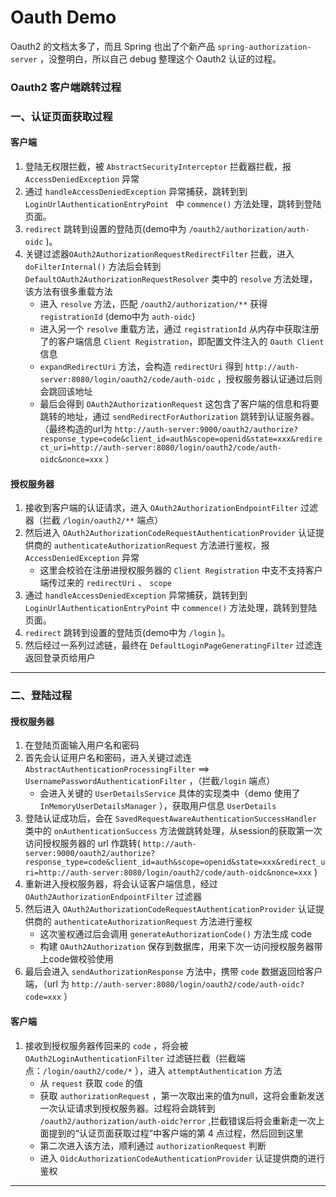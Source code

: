 # Oauth Demo

Oauth2 的文档太多了，而且 Spring 也出了个新产品 `spring-authorization-server` ，没整明白，所以自己 debug 整理这个 Oauth2 认证的过程。

### Oauth2 客户端跳转过程

### 一、认证页面获取过程

#### 客户端

1. 登陆无权限拦截，被 `AbstractSecurityInterceptor` 拦截器拦截，报 `AccessDeniedException` 异常
2. 通过 `handleAccessDeniedException` 异常捕获，跳转到到 `LoginUrlAuthenticationEntryPoint ` 中 `commence()` 方法处理，跳转到登陆页面。
3. `redirect` 跳转到设置的登陆页(demo中为 `/oauth2/authorization/auth-oidc` )。
4. 关键过滤器`OAuth2AuthorizationRequestRedirectFilter` 拦截，进入 `doFilterInternal()` 方法后会转到 `DefaultOAuth2AuthorizationRequestResolver` 类中的 `resolve` 方法处理，该方法有很多重载方法
   - 进入 `resolve` 方法，匹配 `/oauth2/authorization/**` 获得 `registrationId` (demo中为 `auth-oidc`)
   - 进入另一个 `resolve` 重载方法，通过 `registrationId` 从内存中获取注册了的客户端信息 `Client Registration`，即配置文件注入的 `Oauth Client` 信息
   - `expandRedirectUri` 方法，会构造 `redirectUri` 得到 `http://auth-server:8080/login/oauth2/code/auth-oidc` ，授权服务器认证通过后则会跳回该地址
   - 最后会得到 `OAuth2AuthorizationRequest` 这包含了客户端的信息和将要跳转的地址，通过 `sendRedirectForAuthorization` 跳转到认证服务器。（最终构造的url为 `http://auth-server:9000/oauth2/authorize?response_type=code&client_id=auth&scope=openid&state=xxx&redirect_uri=http://auth-server:8080/login/oauth2/code/auth-oidc&nonce=xxx` ）

#### 授权服务器

1. 接收到客户端的认证请求，进入 `OAuth2AuthorizationEndpointFilter` 过滤器（拦截 `/login/oauth2/**` 端点）
2. 然后进入 `OAuth2AuthorizationCodeRequestAuthenticationProvider` 认证提供商的 `authenticateAuthorizationRequest` 方法进行鉴权，报 `AccessDeniedException` 异常
   - 这里会校验在注册进授权服务器的 `Client Registration` 中支不支持客户端传过来的 `redirectUri` 、 `scope`
3. 通过 `handleAccessDeniedException` 异常捕获，跳转到到 `LoginUrlAuthenticationEntryPoint` 中 `commence()` 方法处理，跳转到登陆页面。
6. `redirect` 跳转到设置的登陆页(demo中为 `/login` )。
7. 然后经过一系列过滤链，最终在 `DefaultLoginPageGeneratingFilter` 过滤连返回登录页给用户

***

### 二、登陆过程

#### 授权服务器

1. 在登陆页面输入用户名和密码
2. 首先会认证用户名和密码，进入关键过滤连 `AbstractAuthenticationProcessingFilter` ==> `UsernamePasswordAuthenticationFilter` ，（拦截`/login` 端点）
   - 会进入关键的 `UserDetailsService` 具体的实现类中（demo 使用了 `InMemoryUserDetailsManager` ），获取用户信息 `UserDetails`
3. 登陆认证成功后，会在 `SavedRequestAwareAuthenticationSuccessHandler` 类中的 `onAuthenticationSuccess` 方法做跳转处理，从session的获取第一次访问授权服务器的 url 作跳转( `http://auth-server:9000/oauth2/authorize?response_type=code&client_id=auth&scope=openid&state=xxx&redirect_uri=http://auth-server:8080/login/oauth2/code/auth-oidc&nonce=xxx` )
4. 重新进入授权服务器，将会认证客户端信息，经过 `OAuth2AuthorizationEndpointFilter` 过滤器
5. 然后进入 `OAuth2AuthorizationCodeRequestAuthenticationProvider` 认证提供商的 `authenticateAuthorizationRequest` 方法进行鉴权
   - 这次鉴权通过后会调用 `generateAuthorizationCode()` 方法生成 code
   - 构建 `OAuth2Authorization` 保存到数据库，用来下次一访问授权服务器带上code做校验使用
6. 最后会进入 `sendAuthorizationResponse` 方法中，携带 `code` 数据返回给客户端，（url 为 `http://auth-server:8080/login/oauth2/code/auth-oidc?code=xxx` ）

#### 客户端

1. 接收到授权服务器传回来的 `code` ，将会被 `OAuth2LoginAuthenticationFilter` 过滤链拦截（拦截端点：`/login/oauth2/code/*` ），进入 `attemptAuthentication` 方法
   - 从 `request` 获取 `code` 的值
   - 获取 `authorizationRequest` ，第一次取出来的值为null，这将会重新发送一次认证请求到授权服务器。过程将会跳转到 `/oauth2/authorization/auth-oidc?error` ,拦截错误后将会重新走一次上面提到的“认证页面获取过程”中客户端的第 4 点过程，然后回到这里
   - 第二次进入该方法，顺利通过 `authorizationRequest` 判断
   - 进入 `OidcAuthorizationCodeAuthenticationProvider` 认证提供商的进行鉴权

***